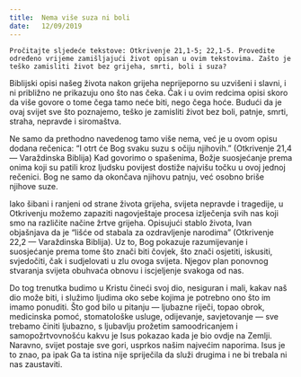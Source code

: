 ```yaml
---
title:  Nema više suza ni boli
date:   12/09/2019
---
```


`Pročitajte sljedeće tekstove: Otkrivenje 21,1-5; 22,1-5. Provedite određeno vrijeme zamišljajući život opisan u ovim tekstovima. Zašto je teško zamisliti život bez grijeha, smrti, boli i suza?`

Biblijski opisi našeg života nakon grijeha neprijeporno su uzvišeni i slavni, i ni približno ne prikazuju ono što nas čeka. Čak i u ovim redcima opisi skoro da više govore o tome čega tamo neće biti, nego čega hoće. Budući da je ovaj svijet sve što poznajemo, teško je zamisliti život bez boli, patnje, smrti, straha, nepravde i siromaštva.

Ne samo da prethodno navedenog tamo više nema, već je u ovom opisu dodana rečenica: “I otrt će Bog svaku suzu s očiju njihovih.” (Otkrivenje 21,4 — Varaždinska Biblija) Kad govorimo o spašenima, Božje suosjećanje prema onima koji su patili kroz ljudsku povijest dostiže najvišu točku u ovoj jednoj rečenici. Bog ne samo da okončava njihovu patnju, već osobno briše njihove suze.

Iako šibani i ranjeni od strane života grijeha, svijeta nepravde i tragedije, u Otkrivenju možemo zapaziti nagovještaje procesa izlječenja svih nas koji smo na različite načine žrtve grijeha. Opisujući stablo života, Ivan objašnjava da je “lišće od stabala za ozdravljenje narodima” (Otkrivenje 22,2 — Varaždinska Biblija). Uz to, Bog pokazuje razumijevanje i suosjećanje prema tome što znači biti čovjek, što znači osjetiti, iskusiti, svjedočiti, čak i sudjelovati u zlu ovoga svijeta. Njegov plan ponovnog stvaranja svijeta obuhvaća obnovu i iscjeljenje svakoga od nas.

Do tog trenutka budimo u Kristu čineći svoj dio, nesiguran i mali, kakav naš dio može biti, i služimo ljudima oko sebe kojima je potrebno ono što im imamo ponuditi. Što god bilo u pitanju — ljubazne riječi, topao obrok, medicinska pomoć, stomatološke usluge, odijevanje, savjetovanje — sve trebamo činiti ljubazno, s ljubavlju prožetim samoodricanjem i samopožrtvovnošću kakvu je Isus pokazao kada je bio ovdje na Zemlji. Naravno, svijet postaje sve gori, usprkos našim najvećim naporima. Isus je to znao, pa ipak Ga ta istina nije spriječila da služi drugima i ne bi trebala ni nas zaustaviti.
